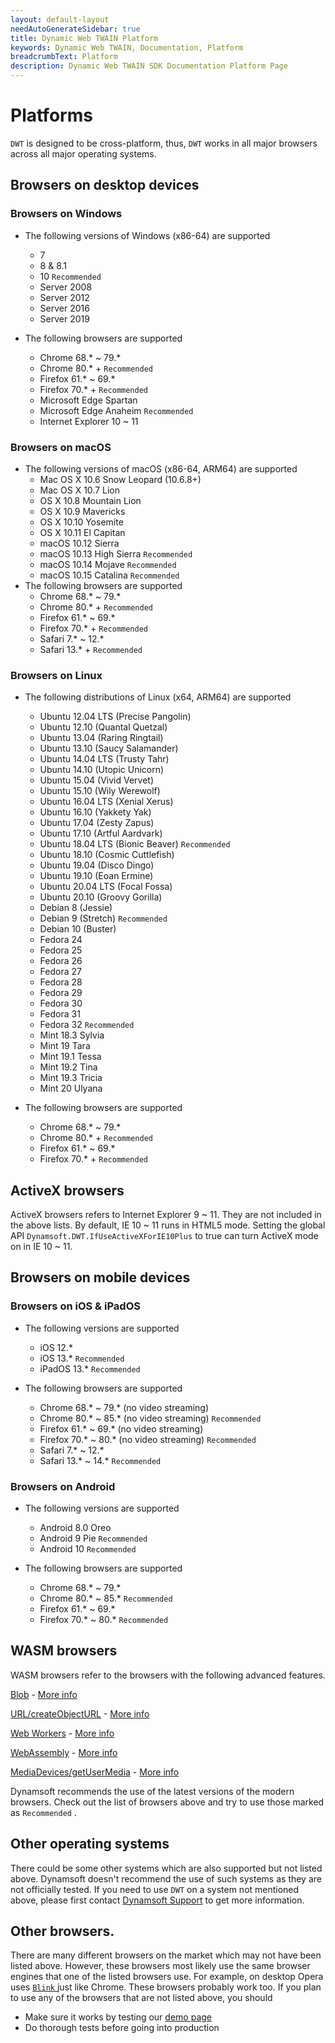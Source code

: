 ```yaml
---
layout: default-layout
needAutoGenerateSidebar: true
title: Dynamic Web TWAIN Platform
keywords: Dynamic Web TWAIN, Documentation, Platform
breadcrumbText: Platform
description: Dynamic Web TWAIN SDK Documentation Platform Page
---
```


# Platforms

`DWT` is designed to be cross-platform, thus, `DWT` works in all major browsers across all major operating systems.

## Browsers on desktop devices

### Browsers on Windows

* The following versions of Windows (x86-64) are supported
  + 7
  + 8 & 8.1
  + 10 `Recommended`
  + Server 2008
  + Server 2012
  + Server 2016
  + Server 2019

* The following browsers are supported
  + Chrome 68.* ~ 79.*
  + Chrome 80.* + `Recommended`
  + Firefox 61.* ~ 69.*
  + Firefox 70.* + `Recommended`
  + Microsoft Edge Spartan
  + Microsoft Edge Anaheim `Recommended`
  + Internet Explorer 10 ~ 11

### Browsers on macOS

* The following versions of macOS (x86-64, ARM64) are supported
  + Mac OS X 10.6 Snow Leopard (10.6.8+)
  + Mac OS X 10.7 Lion
  + OS X 10.8 Mountain Lion
  + OS X 10.9 Mavericks
  + OS X 10.10 Yosemite
  + OS X 10.11 El Capitan
  + macOS 10.12 Sierra
  + macOS 10.13 High Sierra `Recommended`
  + macOS 10.14 Mojave `Recommended`
  + macOS 10.15 Catalina `Recommended`
* The following browsers are supported
  + Chrome 68.* ~ 79.*
  + Chrome 80.* + `Recommended`
  + Firefox 61.* ~ 69.*
  + Firefox 70.* + `Recommended`
  + Safari 7.* ~ 12.*
  + Safari 13.* + `Recommended`

### Browsers on Linux

* The following distributions of Linux (x64, ARM64) are supported
  + Ubuntu 12.04 LTS (Precise Pangolin)
  + Ubuntu 12.10 (Quantal Quetzal)
  + Ubuntu 13.04 (Raring Ringtail)
  + Ubuntu 13.10 (Saucy Salamander)
  + Ubuntu 14.04 LTS (Trusty Tahr)
  + Ubuntu 14.10 (Utopic Unicorn)
  + Ubuntu 15.04 (Vivid Vervet)
  + Ubuntu 15.10 (Wily Werewolf)
  + Ubuntu 16.04 LTS (Xenial Xerus)
  + Ubuntu 16.10 (Yakkety Yak)
  + Ubuntu 17.04 (Zesty Zapus)
  + Ubuntu 17.10 (Artful Aardvark)
  + Ubuntu 18.04 LTS (Bionic Beaver) `Recommended`
  + Ubuntu 18.10 (Cosmic Cuttlefish)
  + Ubuntu 19.04 (Disco Dingo)
  + Ubuntu 19.10 (Eoan Ermine)
  + Ubuntu 20.04 LTS (Focal Fossa)
  + Ubuntu 20.10 (Groovy Gorilla)
  + Debian 8 (Jessie)
  + Debian 9 (Stretch) `Recommended`
  + Debian 10 (Buster)
  + Fedora 24
  + Fedora 25
  + Fedora 26
  + Fedora 27
  + Fedora 28
  + Fedora 29
  + Fedora 30
  + Fedora 31
  + Fedora 32 `Recommended`
  + Mint 18.3 Sylvia
  + Mint 19 Tara
  + Mint 19.1 Tessa
  + Mint 19.2 Tina
  + Mint 19.3 Tricia
  + Mint 20 Ulyana

* The following browsers are supported
  + Chrome 68.* ~ 79.*
  + Chrome 80.* + `Recommended`
  + Firefox 61.* ~ 69.*
  + Firefox 70.* + `Recommended`

## ActiveX browsers

ActiveX browsers refers to Internet Explorer 9 ~ 11. They are not included in the above lists. By default, IE 10 ~ 11 runs in HTML5 mode. Setting the global API `Dynamsoft.DWT.IfUseActiveXForIE10Plus` to true can turn ActiveX mode on in IE 10 ~ 11.

## Browsers on mobile devices

### Browsers on iOS & iPadOS

* The following versions are supported
  + iOS 12.*
  + iOS 13.* `Recommended`
  + iPadOS 13.* `Recommended`

* The following browsers are supported
  + Chrome 68.* ~ 79.* (no video streaming)
  + Chrome 80.* ~ 85.* (no video streaming) `Recommended`
  + Firefox 61.* ~ 69.* (no video streaming)
  + Firefox 70.* ~ 80.* (no video streaming) `Recommended`
  + Safari 7.* ~ 12.*
  + Safari 13.* ~ 14.* `Recommended`

### Browsers on Android

* The following versions are supported
  + Android 8.0 Oreo
  + Android 9 Pie `Recommended`
  + Android 10 `Recommended`

* The following browsers are supported
  + Chrome 68.* ~ 79.*
  + Chrome 80.* ~ 85.* `Recommended`
  + Firefox 61.* ~ 69.*
  + Firefox 70.* ~ 80.* `Recommended`

## WASM browsers

WASM browsers refer to the browsers with the following advanced features.

[Blob](https://developer.mozilla.org/en-US/docs/Web/API/Blob) - [More info](https://caniuse.com/#feat=blobbuilder)

[URL/createObjectURL](https://developer.mozilla.org/en-US/docs/Web/API/URL/createObjectURL) - [More info](https://caniuse.com/#feat=bloburls)

[Web Workers](https://developer.mozilla.org/en-US/docs/Web/API/Web_Workers_API) - [More info](https://caniuse.com/#feat=webworkers)

[WebAssembly](https://developer.mozilla.org/en-US/docs/Web/JavaScript/Reference/Global_objects/WebAssembly) -
[More info](https://caniuse.com/#feat=wasm)

[MediaDevices/getUserMedia](https://developer.mozilla.org/en-US/docs/Web/API/MediaDevices/getUserMedia) - [More info](https://caniuse.com/#feat=stream)

Dynamsoft recommends the use of the latest versions of the modern browsers. Check out the list of browsers above and try to use those marked as `Recommended` .

## Other operating systems

There could be some other systems which are also supported but not listed above. Dynamsoft doesn't recommend the use of such systems as they are not officially tested. If you need to use `DWT` on a system not mentioned above, please first contact [Dynamsoft Support]({{site.about}}getsupport.html) to get more information.

## Other browsers.

There are many different browsers on the market which may not have been listed above. However, these browsers most likely use the same browser engines that one of the listed browsers use. For example, on desktop Opera uses [ `Blink` ](https://en.wikipedia.org/wiki/Blink_(web_engine)) just like Chrome. These browsers probably work too. If you plan to use any of the browsers that are not listed above, you should

* Make sure it works by testing our [demo page](https://demo.dynamsoft.com/dwt/online_demo_scan.aspx)
* Do thorough tests before going into production
